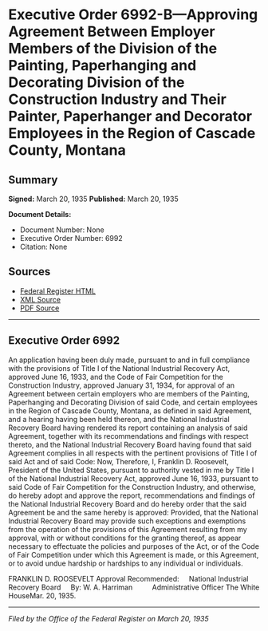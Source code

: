# Executive Order 6992-B—Approving Agreement Between Employer Members of the Division of the Painting, Paperhanging and Decorating Division of the Construction Industry and Their Painter, Paperhanger and Decorator Employees in the Region of Cascade County, Montana

## Summary

**Signed:** March 20, 1935
**Published:** March 20, 1935

**Document Details:**
- Document Number: None
- Executive Order Number: 6992
- Citation: None

## Sources
- [Federal Register HTML](https://www.presidency.ucsb.edu/documents/executive-order-6992-b-approving-agreement-between-employer-members-the-division-the)
- [XML Source](None)
- [PDF Source](None)

---

## Executive Order 6992

An application having been duly made, pursuant to and in full compliance with the provisions of Title I of the National Industrial Recovery Act, approved June 16, 1933, and the Code of Fair Competition for the Construction Industry, approved January 31, 1934, for approval of an Agreement between certain employers who are members of the Painting, Paperhanging and Decorating Division of said Code, and certain employees in the Region of Cascade County, Montana, as defined in said Agreement, and a hearing having been held thereon, and the National Industrial Recovery Board having rendered its report containing an analysis of said Agreement, together with its recommendations and findings with respect thereto, and the National Industrial Recovery Board having found that said Agreement complies in all respects with the pertinent provisions of Title I of said Act and of said Code:
Now, Therefore, I, Franklin D. Roosevelt, President of the United States, pursuant to authority vested in me by Title I of the National Industrial Recovery Act, approved June 16, 1933, pursuant to said Code of Fair Competition for the Construction Industry, and otherwise, do hereby adopt and approve the report, recommendations and findings of the National Industrial Recovery Board and do hereby order that the said Agreement be and the same hereby is approved:
Provided, that the National Industrial Recovery Board may provide such exceptions and exemptions from the operation of the provisions of this Agreement resulting from my approval, with or without conditions for the granting thereof, as appear necessary to effectuate the policies and purposes of the Act, or of the Code of Fair Competition under which this Agreement is made, or this Agreement, or to avoid undue hardship or hardships to any individual or individuals.

FRANKLIN D. ROOSEVELT
Approval Recommended:     National Industrial Recovery Board     By: W. A. Harriman          Administrative Officer
The White HouseMar. 20, 1935.

---

*Filed by the Office of the Federal Register on March 20, 1935*
